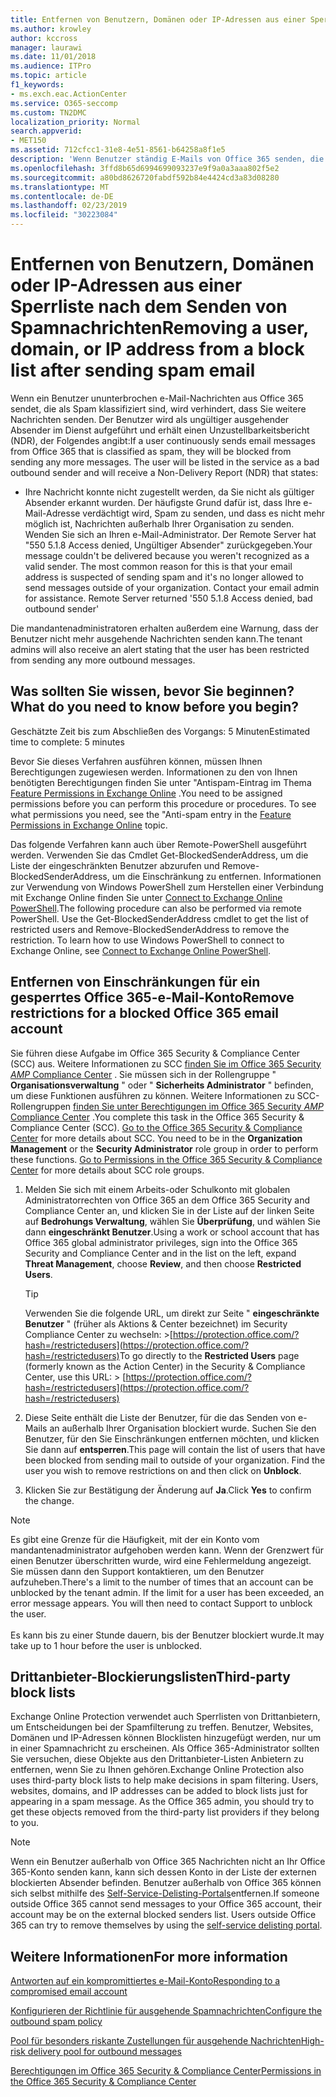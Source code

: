 ```yaml
---
title: Entfernen von Benutzern, Domänen oder IP-Adressen aus einer Sperrliste nach dem Senden von Spamnachrichten
ms.author: krowley
author: kccross
manager: laurawi
ms.date: 11/01/2018
ms.audience: ITPro
ms.topic: article
f1_keywords:
- ms.exch.eac.ActionCenter
ms.service: O365-seccomp
ms.custom: TN2DMC
localization_priority: Normal
search.appverid:
- MET150
ms.assetid: 712cfcc1-31e8-4e51-8561-b64258a8f1e5
description: 'Wenn Benutzer ständig E-Mails von Office 365 senden, die als Spam klassifiziert werden, werden diese blockiert, sodass sie keine weiteren E-Mails senden können. '
ms.openlocfilehash: 3ffd8b65d6994699093237e9f9a0a3aaa802f5e2
ms.sourcegitcommit: a80bd8626720fabdf592b84e4424cd3a83d08280
ms.translationtype: MT
ms.contentlocale: de-DE
ms.lasthandoff: 02/23/2019
ms.locfileid: "30223084"
---
```

# <a name="removing-a-user-domain-or-ip-address-from-a-block-list-after-sending-spam-email"></a><span data-ttu-id="8e23a-103">Entfernen von Benutzern, Domänen oder IP-Adressen aus einer Sperrliste nach dem Senden von Spamnachrichten</span><span class="sxs-lookup"><span data-stu-id="8e23a-103">Removing a user, domain, or IP address from a block list after sending spam email</span></span>

<span data-ttu-id="8e23a-p101">Wenn ein Benutzer ununterbrochen e-Mail-Nachrichten aus Office 365 sendet, die als Spam klassifiziert sind, wird verhindert, dass Sie weitere Nachrichten senden. Der Benutzer wird als ungültiger ausgehender Absender im Dienst aufgeführt und erhält einen Unzustellbarkeitsbericht (NDR), der Folgendes angibt:</span><span class="sxs-lookup"><span data-stu-id="8e23a-p101">If a user continuously sends email messages from Office 365 that is classified as spam, they will be blocked from sending any more messages. The user will be listed in the service as a bad outbound sender and will receive a Non-Delivery Report (NDR) that states:</span></span>

- <span data-ttu-id="8e23a-p102">Ihre Nachricht konnte nicht zugestellt werden, da Sie nicht als gültiger Absender erkannt wurden. Der häufigste Grund dafür ist, dass Ihre e-Mail-Adresse verdächtigt wird, Spam zu senden, und dass es nicht mehr möglich ist, Nachrichten außerhalb Ihrer Organisation zu senden. Wenden Sie sich an Ihren e-Mail-Administrator.  Der Remote Server hat "550 5.1.8 Access denied, Ungültiger Absender" zurückgegeben.</span><span class="sxs-lookup"><span data-stu-id="8e23a-p102">Your message couldn't be delivered because you weren't recognized as a valid sender. The most common reason for this is that your email address is suspected of sending spam and it's no longer allowed to send messages outside of your organization. Contact your email admin for assistance.  Remote Server returned '550 5.1.8 Access denied, bad outbound sender'</span></span>

<span data-ttu-id="8e23a-110">Die mandantenadministratoren erhalten außerdem eine Warnung, dass der Benutzer nicht mehr ausgehende Nachrichten senden kann.</span><span class="sxs-lookup"><span data-stu-id="8e23a-110">The tenant admins will also receive an alert stating that the user has been restricted from sending any more outbound messages.</span></span>

## <a name="what-do-you-need-to-know-before-you-begin"></a><span data-ttu-id="8e23a-111">Was sollten Sie wissen, bevor Sie beginnen?</span><span class="sxs-lookup"><span data-stu-id="8e23a-111">What do you need to know before you begin?</span></span>
<span data-ttu-id="8e23a-112"><a name="sectionSection0"> </a></span><span class="sxs-lookup"><span data-stu-id="8e23a-112"></span></span>

<span data-ttu-id="8e23a-113">Geschätzte Zeit bis zum Abschließen des Vorgangs: 5 Minuten</span><span class="sxs-lookup"><span data-stu-id="8e23a-113">Estimated time to complete: 5 minutes</span></span>
  
<span data-ttu-id="8e23a-p103">Bevor Sie dieses Verfahren ausführen können, müssen Ihnen Berechtigungen zugewiesen werden. Informationen zu den von Ihnen benötigten Berechtigungen finden Sie unter "Antispam-Eintrag im Thema [Feature Permissions in Exchange Online](http://technet.microsoft.com/library/15073ce1-0917-403b-8839-02a2ebc96e16.aspx) .</span><span class="sxs-lookup"><span data-stu-id="8e23a-p103">You need to be assigned permissions before you can perform this procedure or procedures. To see what permissions you need, see the "Anti-spam entry in the [Feature Permissions in Exchange Online](http://technet.microsoft.com/library/15073ce1-0917-403b-8839-02a2ebc96e16.aspx) topic.</span></span>

<span data-ttu-id="8e23a-p104">Das folgende Verfahren kann auch über Remote-PowerShell ausgeführt werden. Verwenden Sie das Cmdlet Get-BlockedSenderAddress, um die Liste der eingeschränkten Benutzer abzurufen und Remove-BlockedSenderAddress, um die Einschränkung zu entfernen. Informationen zur Verwendung von Windows PowerShell zum Herstellen einer Verbindung mit Exchange Online finden Sie unter [Connect to Exchange Online PowerShell](https://go.microsoft.com/fwlink/p/?linkid=396554).</span><span class="sxs-lookup"><span data-stu-id="8e23a-p104">The following procedure can also be performed via remote PowerShell. Use the Get-BlockedSenderAddress cmdlet to get the list of restricted users and Remove-BlockedSenderAddress to remove the restriction. To learn how to use Windows PowerShell to connect to Exchange Online, see [Connect to Exchange Online PowerShell](https://go.microsoft.com/fwlink/p/?linkid=396554).</span></span>

## <a name="remove-restrictions-for-a-blocked-office-365-email-account"></a><span data-ttu-id="8e23a-119">Entfernen von Einschränkungen für ein gesperrtes Office 365-e-Mail-Konto</span><span class="sxs-lookup"><span data-stu-id="8e23a-119">Remove restrictions for a blocked Office 365 email account</span></span>

<span data-ttu-id="8e23a-p105">Sie führen diese Aufgabe im Office 365 Security & Compliance Center (SCC) aus. Weitere Informationen zu SCC [finden Sie im Office 365 Security _AMP_ Compliance Center](go-to-the-securitycompliance-center.md) . Sie müssen sich in der Rollengruppe " **Organisationsverwaltung** " oder " **Sicherheits Administrator** " befinden, um diese Funktionen ausführen zu können. Weitere Informationen zu SCC-Rollengruppen [finden Sie unter Berechtigungen im Office 365 Security _AMP_ Compliance Center](permissions-in-the-security-and-compliance-center.md) .</span><span class="sxs-lookup"><span data-stu-id="8e23a-p105">You complete this task in the Office 365 Security & Compliance Center (SCC). [Go to the Office 365 Security & Compliance Center](go-to-the-securitycompliance-center.md) for more details about SCC. You need to be in the **Organization Management** or the **Security Administrator** role group in order to perform these functions. [Go to Permissions in the Office 365 Security & Compliance Center](permissions-in-the-security-and-compliance-center.md) for more details about SCC role groups.</span></span>

1. <span data-ttu-id="8e23a-124">Melden Sie sich mit einem Arbeits-oder Schulkonto mit globalen Administratorrechten von Office 365 an dem Office 365 Security and Compliance Center an, und klicken Sie in der Liste auf der linken Seite auf **Bedrohungs Verwaltung**, wählen Sie **Überprüfung**, und wählen Sie dann **eingeschränkt Benutzer**.</span><span class="sxs-lookup"><span data-stu-id="8e23a-124">Using a work or school account that has Office 365 global administrator privileges, sign into the Office 365 Security and Compliance Center and in the list on the left, expand **Threat Management**, choose **Review**, and then choose **Restricted Users**.</span></span>
    
    > [!TIP]
    > <span data-ttu-id="8e23a-125">Verwenden Sie die folgende URL, um direkt zur Seite " **eingeschränkte Benutzer** " (früher als Aktions &amp; Center bezeichnet) im Security Compliance Center zu wechseln: >[https://protection.office.com/?hash=/restrictedusers](https://protection.office.com/?hash=/restrictedusers)</span><span class="sxs-lookup"><span data-stu-id="8e23a-125">To go directly to the **Restricted Users** page (formerly known as the Action Center) in the Security &amp; Compliance Center, use this URL: > [https://protection.office.com/?hash=/restrictedusers](https://protection.office.com/?hash=/restrictedusers)</span></span>

2. <span data-ttu-id="8e23a-p106">Diese Seite enthält die Liste der Benutzer, für die das Senden von e-Mails an außerhalb Ihrer Organisation blockiert wurde.  Suchen Sie den Benutzer, für den Sie Einschränkungen entfernen möchten, und klicken Sie dann auf **entsperren**.</span><span class="sxs-lookup"><span data-stu-id="8e23a-p106">This page will contain the list of users that have been blocked from sending mail to outside of your organization.  Find the user you wish to remove restrictions on and then click on **Unblock**.</span></span>

3. <span data-ttu-id="8e23a-128">Klicken Sie zur Bestätigung der Änderung auf **Ja**.</span><span class="sxs-lookup"><span data-stu-id="8e23a-128">Click **Yes** to confirm the change.</span></span> 
    
> [!NOTE]
> <span data-ttu-id="8e23a-p107">Es gibt eine Grenze für die Häufigkeit, mit der ein Konto vom mandantenadministrator aufgehoben werden kann. Wenn der Grenzwert für einen Benutzer überschritten wurde, wird eine Fehlermeldung angezeigt. Sie müssen dann den Support kontaktieren, um den Benutzer aufzuheben.</span><span class="sxs-lookup"><span data-stu-id="8e23a-p107">There's a limit to the number of times that an account can be unblocked by the tenant admin. If the limit for a user has been exceeded, an error message appears. You will then need to contact Support to unblock the user.</span></span><br/><br/> <span data-ttu-id="8e23a-131">Es kann bis zu einer Stunde dauern, bis der Benutzer blockiert wurde.</span><span class="sxs-lookup"><span data-stu-id="8e23a-131">It may take up to 1 hour before the user is unblocked.</span></span>
  
## <a name="third-party-block-lists"></a><span data-ttu-id="8e23a-132">Drittanbieter-Blockierungslisten</span><span class="sxs-lookup"><span data-stu-id="8e23a-132">Third-party block lists</span></span>

<span data-ttu-id="8e23a-p108">Exchange Online Protection verwendet auch Sperrlisten von Drittanbietern, um Entscheidungen bei der Spamfilterung zu treffen. Benutzer, Websites, Domänen und IP-Adressen können Blocklisten hinzugefügt werden, nur um in einer Spamnachricht zu erscheinen. Als Office 365-Administrator sollten Sie versuchen, diese Objekte aus den Drittanbieter-Listen Anbietern zu entfernen, wenn Sie zu Ihnen gehören.</span><span class="sxs-lookup"><span data-stu-id="8e23a-p108">Exchange Online Protection also uses third-party block lists to help make decisions in spam filtering. Users, websites, domains, and IP addresses can be added to block lists just for appearing in a spam message. As the Office 365 admin, you should try to get these objects removed from the third-party list providers if they belong to you.</span></span>

> [!NOTE]
> <span data-ttu-id="8e23a-p109">Wenn ein Benutzer außerhalb von Office 365 Nachrichten nicht an Ihr Office 365-Konto senden kann, kann sich dessen Konto in der Liste der externen blockierten Absender befinden. Benutzer außerhalb von Office 365 können sich selbst mithilfe des [Self-Service-Delisting-Portals](https://docs.microsoft.com/en-us/office365/SecurityCompliance/use-the-delist-portal-to-remove-yourself-from-the-office-365-blocked-senders-lis)entfernen.</span><span class="sxs-lookup"><span data-stu-id="8e23a-p109">If someone outside Office 365 cannot send messages to your Office 365 account, their account may be on the external blocked senders list. Users outside Office 365 can try to remove themselves by using the [self-service delisting portal](https://docs.microsoft.com/en-us/office365/SecurityCompliance/use-the-delist-portal-to-remove-yourself-from-the-office-365-blocked-senders-lis).</span></span> 

## <a name="for-more-information"></a><span data-ttu-id="8e23a-138">Weitere Informationen</span><span class="sxs-lookup"><span data-stu-id="8e23a-138">For more information</span></span>

[<span data-ttu-id="8e23a-139">Antworten auf ein kompromittiertes e-Mail-Konto</span><span class="sxs-lookup"><span data-stu-id="8e23a-139">Responding to a compromised email account</span></span>](responding-to-a-compromised-email-account.md)

[<span data-ttu-id="8e23a-140">Konfigurieren der Richtlinie für ausgehende Spamnachrichten</span><span class="sxs-lookup"><span data-stu-id="8e23a-140">Configure the outbound spam policy</span></span>](configure-the-outbound-spam-policy.md)
  
[<span data-ttu-id="8e23a-141">Pool für besonders riskante Zustellungen für ausgehende Nachrichten</span><span class="sxs-lookup"><span data-stu-id="8e23a-141">High-risk delivery pool for outbound messages</span></span>](high-risk-delivery-pool-for-outbound-messages.md)

[<span data-ttu-id="8e23a-142">Berechtigungen im Office 365 Security & Compliance Center</span><span class="sxs-lookup"><span data-stu-id="8e23a-142">Permissions in the Office 365 Security & Compliance Center</span></span>](permissions-in-the-security-and-compliance-center.md)

  

